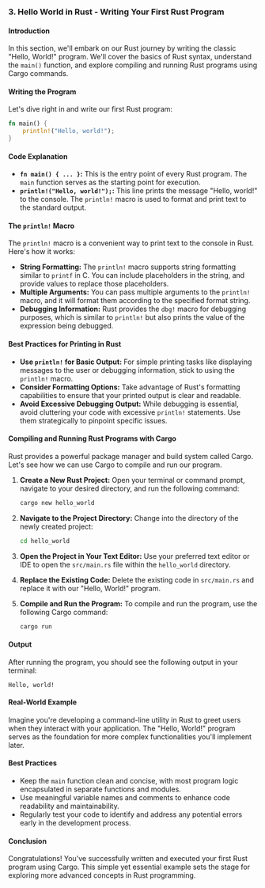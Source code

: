 ### 3. Hello World in Rust - Writing Your First Rust Program

#### Introduction
In this section, we'll embark on our Rust journey by writing the classic "Hello, World!" program. We'll cover the basics of Rust syntax, understand the `main()` function, and explore compiling and running Rust programs using Cargo commands.

#### Writing the Program
Let's dive right in and write our first Rust program:

```rust
fn main() {
    println!("Hello, world!");
}
```

#### Code Explanation
- **`fn main() { ... }`:** This is the entry point of every Rust program. The `main` function serves as the starting point for execution.
- **`println!("Hello, world!");`:** This line prints the message "Hello, world!" to the console. The `println!` macro is used to format and print text to the standard output.
  

#### The `println!` Macro
The `println!` macro is a convenient way to print text to the console in Rust. Here's how it works:

- **String Formatting:** The `println!` macro supports string formatting similar to `printf` in C. You can include placeholders in the string, and provide values to replace those placeholders.
- **Multiple Arguments:** You can pass multiple arguments to the `println!` macro, and it will format them according to the specified format string.
- **Debugging Information:** Rust provides the `dbg!` macro for debugging purposes, which is similar to `println!` but also prints the value of the expression being debugged.

#### Best Practices for Printing in Rust
- **Use `println!` for Basic Output:** For simple printing tasks like displaying messages to the user or debugging information, stick to using the `println!` macro.
- **Consider Formatting Options:** Take advantage of Rust's formatting capabilities to ensure that your printed output is clear and readable.
- **Avoid Excessive Debugging Output:** While debugging is essential, avoid cluttering your code with excessive `println!` statements. Use them strategically to pinpoint specific issues.
  

#### Compiling and Running Rust Programs with Cargo
Rust provides a powerful package manager and build system called Cargo. Let's see how we can use Cargo to compile and run our program.

1. **Create a New Rust Project:**
   Open your terminal or command prompt, navigate to your desired directory, and run the following command:
   ```sh
   cargo new hello_world
   ```

2. **Navigate to the Project Directory:**
   Change into the directory of the newly created project:
   ```sh
   cd hello_world
   ```

3. **Open the Project in Your Text Editor:**
   Use your preferred text editor or IDE to open the `src/main.rs` file within the `hello_world` directory.

4. **Replace the Existing Code:**
   Delete the existing code in `src/main.rs` and replace it with our "Hello, World!" program.

5. **Compile and Run the Program:**
   To compile and run the program, use the following Cargo command:
   ```sh
   cargo run
   ```

#### Output
After running the program, you should see the following output in your terminal:
```
Hello, world!
```

#### Real-World Example
Imagine you're developing a command-line utility in Rust to greet users when they interact with your application. The "Hello, World!" program serves as the foundation for more complex functionalities you'll implement later.

#### Best Practices
- Keep the `main` function clean and concise, with most program logic encapsulated in separate functions and modules.
- Use meaningful variable names and comments to enhance code readability and maintainability.
- Regularly test your code to identify and address any potential errors early in the development process.

#### Conclusion
Congratulations! You've successfully written and executed your first Rust program using Cargo. This simple yet essential example sets the stage for exploring more advanced concepts in Rust programming.

